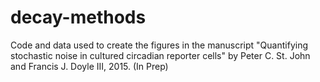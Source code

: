 decay-methods
=============

Code and data used to create the figures in the manuscript "Quantifying
stochastic noise in cultured circadian reporter cells" by Peter C. St. John and
Francis J. Doyle III, 2015. (In Prep)

